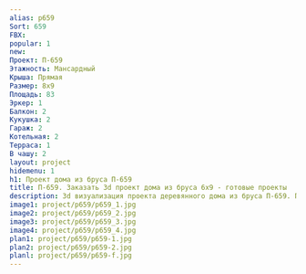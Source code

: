 ```yaml
---
alias: p659
Sort: 659
FBX: 
popular: 1
new: 
Проект: П-659
Этажность: Мансардный
Крыша: Прямая
Размер: 8х9
Площадь: 83
Эркер: 1
Балкон: 2
Кукушка: 2
Гараж: 2
Котельная: 2
Терраса: 1
В чашу: 2
layout: project
hidemenu: 1
h1: Проект дома из бруса П-659
title: П-659. Заказать 3d проект дома из бруса 6х9 - готовые проекты
description: 3d визуализация проекта деревянного дома из бруса П-659. Площадь 83 м2, размер 6х9. Вы можете внести любые изменения в проект.
image1: project/p659/p659_1.jpg
image2: project/p659/p659_2.jpg
image3: project/p659/p659_3.jpg
image4: project/p659/p659_4.jpg
plan1: project/p659/p659-1.jpg
plan2: project/p659/p659-2.jpg
planl: project/p659/p659-f.jpg
---
```

